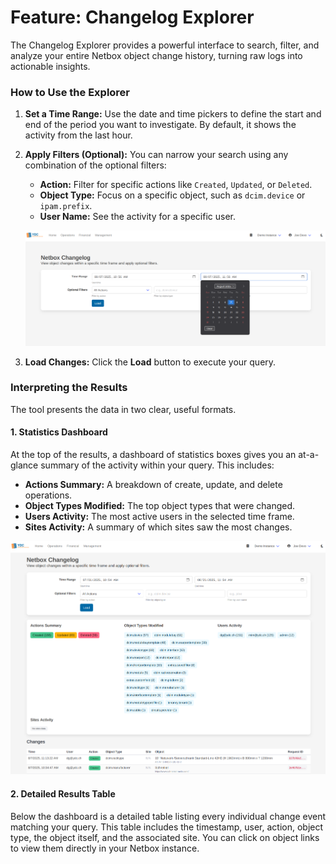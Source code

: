 # Feature: Changelog Explorer

The Changelog Explorer provides a powerful interface to search, filter, and analyze your entire Netbox object change history, turning raw logs into actionable insights.

### How to Use the Explorer

1.  **Set a Time Range:** Use the date and time pickers to define the start and end of the period you want to investigate. By default, it shows the activity from the last hour.

2.  **Apply Filters (Optional):** You can narrow your search using any combination of the optional filters:
    *   **Action:** Filter for specific actions like `Created`, `Updated`, or `Deleted`.
    *   **Object Type:** Focus on a specific object, such as `dcim.device` or `ipam.prefix`.
    *   **User Name:** See the activity for a specific user.

    ![Screenshot: The filter controls for the Changelog Explorer, with a date range and object type filter applied.](./img/changelog_filter.png)

3.  **Load Changes:** Click the **Load** button to execute your query.

### Interpreting the Results

The tool presents the data in two clear, useful formats.

#### 1. Statistics Dashboard

At the top of the results, a dashboard of statistics boxes gives you an at-a-glance summary of the activity within your query. This includes:
*   **Actions Summary:** A breakdown of create, update, and delete operations.
*   **Object Types Modified:** The top object types that were changed.
*   **Users Activity:** The most active users in the selected time frame.
*   **Sites Activity:** A summary of which sites saw the most changes.

![Screenshot: The four statistics boxes (Actions, Object Types, Users, Sites) showing a summary of a loaded query.](./img/changelog_result.png)

#### 2. Detailed Results Table

Below the dashboard is a detailed table listing every individual change event matching your query. This table includes the timestamp, user, action, object type, the object itself, and the associated site. You can click on object links to view them directly in your Netbox instance.
